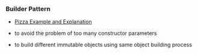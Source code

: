 ### Builder Pattern

- [Pizza Example and Explanation](https://bit.ly/3fVlR6T)

- to avoid the problem of too many constructor parameters

- to build different immutable objects using same object building process